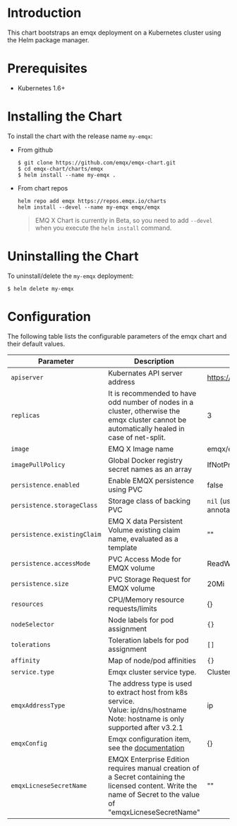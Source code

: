 # Introduction
This chart bootstraps an emqx deployment on a Kubernetes cluster using the Helm package manager. 

# Prerequisites
+ Kubernetes 1.6+

# Installing the Chart
To install the chart with the release name `my-emqx`:

+   From github 
    ```
    $ git clone https://github.com/emqx/emqx-chart.git
    $ cd emqx-chart/charts/emqx
    $ helm install --name my-emqx .
    ```

+   From chart repos
    ```
    helm repo add emqx https://repos.emqx.io/charts
    helm install --devel --name my-emqx emqx/emqx
    ```
    > EMQ X Chart is currently in Beta, so you need to add `--devel` when you execute the `helm install` command. 

# Uninstalling the Chart
To uninstall/delete the `my-emqx` deployment:
```
$ helm delete my-emqx
```

# Configuration
The following table lists the configurable parameters of the emqx chart and their default values.

| Parameter  | Description | Default Value |
| ---        |  ---        | ---           |
| `apiserver`  | Kubernates API server address |  https://kubernetes.default.svc:443    |
| `replicas` | It is recommended to have odd number of nodes in a cluster, otherwise the emqx cluster cannot be automatically healed in case of net-split. |3|
| `image` | EMQ X Image name |emqx/emqx:latest|
| `imagePullPolicy`  | Global Docker registry secret names as an array |IfNotPresent|
| `persistence.enabled` | Enable EMQX persistence using PVC |false|
| `persistence.storageClass` | Storage class of backing PVC |`nil` (uses alpha storage class annotation)|
| `persistence.existingClaim` | EMQ X data Persistent Volume existing claim name, evaluated as a template |""|
| `persistence.accessMode` | PVC Access Mode for EMQX volume |ReadWriteOnce|
| `persistence.size` | PVC Storage Request for EMQX volume |20Mi|
| `resources` | CPU/Memory resource requests/limits |{}|
| `nodeSelector` | Node labels for pod assignment |`{}`|
| `tolerations` | Toleration labels for pod assignment |`[]`|
| `affinity` | Map of node/pod affinities |`{}`|
| `service.type`  | Emqx cluster service type. |ClusterIP|
| `emqxAddressType` | The address type is used to extract host from k8s service. <br> Value: ip/dns/hostname  <br> Note: hostname is only supported after v3.2.1 | ip |
| `emqxConfig` | Emqx configuration item, see the [documentation](https://github.com/emqx/emqx-docker#emq-x-configuration) |{}|
| `emqxLicneseSecretName` | EMQX Enterprise Edition requires manual creation of a Secret containing the licensed content. Write the name of Secret to the value of "emqxLicneseSecretName" |""|
